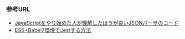### 参考URL

- [JavaScriptをやり始めた人が理解したほうが良いJSONパーサのコード](https://sifue.hatenablog.com/entry/20120218/1329588477)
- [ES6+Babel7環境でJestする方法](https://qiita.com/riversun/items/6c30a0d0897194677a37)
